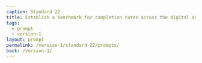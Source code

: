 ```yaml
---
caption: Standard 22
title: Establish a benchmark for completion rates across the digital and assisted digital service. Report performance data on the Performance Platform.
tags:
  - prompt
  - version-1
layout: prompt
permalink: /version-1/standard-22/prompts/
back: /version-1/
---
```

